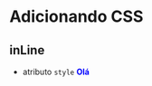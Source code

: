 # Adicionando CSS

## inLine
* atributo `style` <strong style="color: blue">Olá</strong>

## <style>
* tag html que irá conter o css

## <link>
* arquivo css externo

## @import
* arquivo css externo